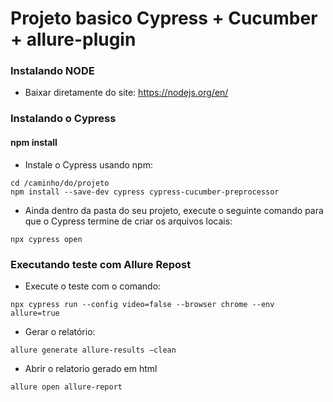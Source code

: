 # Projeto basico Cypress + Cucumber + allure-plugin

### Instalando NODE
- Baixar diretamente do site: https://nodejs.org/en/

### Instalando o Cypress

#### npm install

- Instale o Cypress usando npm:

```
cd /caminho/do/projeto
npm install --save-dev cypress cypress-cucumber-preprocessor
```

- Ainda dentro da pasta do seu projeto, execute o seguinte comando para que o Cypress termine de criar os arquivos locais:

```
npx cypress open
```


### Executando teste com Allure Repost

- Execute o teste com o comando: 

```
npx cypress run --config video=false --browser chrome --env allure=true
```

- Gerar o relatório:

```
allure generate allure-results —clean
```

- Abrir o relatorio gerado em html

```
allure open allure-report
```
